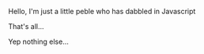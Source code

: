 Hello,
I'm just a little peble who has dabbled in Javascript

That's all...








Yep nothing else...
